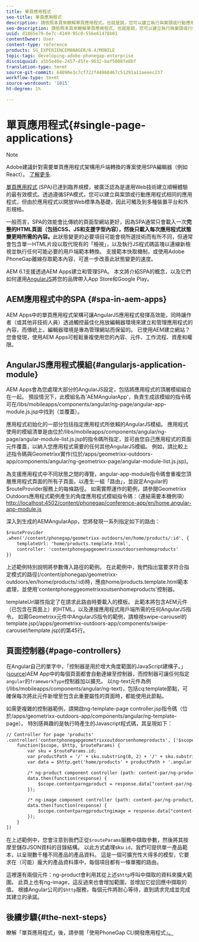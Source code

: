 ```yaml
---
title: 單頁應用程式
seo-title: 單頁應用程式
description: 請依照本頁來瞭解單頁應用程式，也就是說，您可以建立執行與案頭或行動應用程式相同的應用程式。
seo-description: 請依照本頁來瞭解單頁應用程式，也就是說，您可以建立執行與案頭或行動應用程式相同的應用程式。
uuid: d1865e79-6e7c-4149-95c0-556e61478b01
contentOwner: User
content-type: reference
products: SG_EXPERIENCEMANAGER/6.4/MOBILE
topic-tags: developing-adobe-phonegap-enterprise
discoiquuid: a5b5e40e-2457-45fe-9632-baf5008fe8bf
translation-type: tm+mt
source-git-commit: 64090e3c7cf722f44968467c51291a11aeeec237
workflow-type: tm+mt
source-wordcount: '1015'
ht-degree: 1%

---
```



# 單頁應用程式{#single-page-applications}

>[!NOTE]
>
>Adobe建議針對需要單頁應用程式架構用戶端轉換的專案使用SPA編輯器（例如React）。 [了解更多](/help/sites-developing/spa-overview.md).

[單頁應用程式](https://en.wikipedia.org/wiki/Single-page_application) (SPA)已達到臨界規模，被廣泛認為是運用Web技術建立順暢體驗的最有效模式。透過遵循SPA模式，您可以建立與案頭或行動應用程式相同的應用程式，但由於應用程式以開放Web標準為基礎，因此可觸及到多種裝置平台和外形規格。

一般而言，SPA的效能會比傳統的頁面型網站更好，因為SPA通常只會載入一次&#x200B;**完整的HTML頁面（包括CSS、JS和支援字型內容），然後只載入每次應用程式狀態變更時所需的內容。**&#x200B;此狀態變更的必要項目可能會視所選技術而有所不同，但通常會包含單一HTML片段以取代現有的「檢視」，以及執行JS程式碼區塊以連線新檢視並執行任何可能必要的用戶端範本轉換。 支援範本快取機制，或使用Adobe PhoneGap離線存取範本內容，可進一步改善此狀態變更的速度。

AEM 6.1支援透過AEM Apps建立和管理SPA。 本文將介紹SPA的概念，以及它們如何運用[AngularJS](https://angularjs.org/)將您的品牌帶入App Store和Google Play。

## AEM應用程式中的SPA {#spa-in-aem-apps}

AEM Apps中的單頁應用程式架構可讓AngularJS應用程式發揮高效能，同時讓作者（或其他非技術人員）透過觸控最佳化拖放編輯器環境來建立和管理應用程式的內容，而傳統上，編輯器環境是專為管理網站而保留的。 已使用AEM建立網站？ 您會發現，使用AEM Apps可輕鬆重複使用您的內容、元件、工作流程、資產和權限。

## AngularJS應用程式模組{#angularjs-application-module}

AEM Apps會為您處理大部分的AngularJS設定，包括將應用程式的頂層模組組合在一起。 預設情況下，此模組名為&#39;AEMAngularApp&#39;，負責生成該模組的指令碼可在/libs/mobileapps/components/angular/ng-page/angular-app-module.js.jsp中找到（並覆蓋）。

應用程式初始化的一部分包括指定應用程式所依賴的AngularJS模組。 應用程式使用的模組清單是由位於/libs/mobileapps/components/angular/ng-page/angular-module-list.js.jsp的指令碼所指定，並可由您自己應用程式的頁面元件覆蓋，以納入您應用程式需要的任何其他AngularJS模組。 例如，請比較上述指令碼與Geometrixx實作(位於/apps/geometrixx-outdoors-app/components/angular/ng-geometrixx-page/angular-module-list.js.jsp)。

為支援應用程式中不同狀態之間的導覽，angular-app-module指令碼會重複您頂層應用程式頁面的所有子頁面，以產生一組「路由」，並設定Angular的$routeProvider服務上的每條路徑。 如需實際運作的範例，請參閱Geometrixx Outdoors應用程式範例產生的角度應用程式模組指令碼：（連結需要本機例項）[http://localhost:4502/content/phonegap/conference-app/en/home.angular-app-module.js](http://localhost:4502/content/phonegap/conference-app/en/home.angular-app-module.js)

深入到生成的AEMAngularApp，您將發現一系列指定如下的路由：

```xml
$routeProvider
.when('/content/phonegap/geometrixx-outdoors/en/home/products/:id', {
    templateUrl: 'home/products.template.html',
    controller: 'contentphonegapgeometrixxoutdoorsenhomeproducts'
})
```

上述範例特別說明將參數傳入路徑的範例。 在此範例中，我們指出當要求符合指定模式的路徑(/content/phonegap/geometrixx-outdoors/en/home/products/:id)時，應由home/products.template.html範本處理，並使用&#39;contentphoneggeometrixxoutsenhomeproducts&#39;控制器。

templateUrl屬性指定了在請求此路由時要載入的模板。 此範本將包含AEM元件（已包含在頁面上）的HTML，以及連接應用程式用戶端所需的任何AngularJS指令。 如需Geometrixx元件中AngularJS指令的範例，請檢視swipe-carousel的template.jsp(/apps/geometrixx-outdoors-app/components/swipe-carousel/template.jsp)的第45行。

## 頁面控制器{#page-controllers}

在Angular自己的單字中，「控制器是用於增大角度範圍的JavaScript建構子。」 ([source](https://docs.angularjs.org/guide/controller))AEM App中的每個頁面都會自動連線至控制器，而控制器可讓任何指定`angular`的`frameworkType`控制器加以擴充。 以ng-text元件為例(/libs/mobileapps/components/angular/ng-text)，包括cq:template節點，可確保每次將此元件新增至包含此重要屬性的頁面時，都能使用此節點。

如需更複雜的控制器範例，請開啟ng-template-page controller.jsp指令碼（位於/apps/geometrixx-outdoors-app/components/angular/ng-template-page）。 特別感興趣的是執行時產生的Javascript程式碼，其呈現如下：

```xml
// Controller for page 'products'
.controller('contentphonegapgeometrixxoutdoorsenhomeproducts', ['$scope', '$http', '$routeParams',
    function($scope, $http, $routeParams) {
        var sku = $routeParams.id;
        var productPath = '/' + sku.substring(0, 2) + '/' + sku.substring(0, 4) + '/' + sku;
        var data = $http.get('home/products' + productPath + '.angular.json' + cacheKiller);

        /* ng-product component controller (path: content-par/ng-product) */
        data.then(function(response) {
            $scope.contentparngproduct = response.data["content-par/ng-product"].items;
        });

        /* ng-image component controller (path: content-par/ng-product/ng-image) */
        data.then(function(response) {
            $scope.contentparngproductngimage = response.data["content-par/ng-product/ng-image"].items;
        });
    }
])
```

在上述範例中，您會注意到我們正從`$routeParams`服務中擷取參數，然後將其按摩至儲存JSON資料的目錄結構。 以此方式處理sku `id`，我們可提供單一產品範本，以呈現數千種不同產品的產品資料。 這是一個可擴充性大得多的模型，它要求在（可能）龐大的產品資料庫中，每個項目都有一條單獨的路由。

這裡還有兩個元件：ng-product會利用其從上述`$http`呼叫中擷取的資料來擴大範圍。 此頁上也有ng-image，這反過來也會增加範圍，並增加它從回應中擷取的值。 根據Angular公司的`$http`服務，每個元件將耐心等待，直到請求完成並完成其建立的承諾。

## 後續步驟{#the-next-steps}

瞭解「單頁應用程式」後，請參閱「使用PhoneGap CLI開發應用程式」[。](/help/mobile/phonegap-apps-pg-cli.md)
